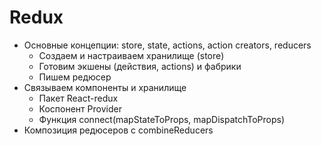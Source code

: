 # Redux

- Основные концепции: store, state, actions, action creators, reducers
  - Создаем и настраиваем хранилище (store)
  - Готовим экшены (действия, actions) и фабрики
  - Пишем редюсер
- Связываем компоненты и хранилище
  - Пакет React-redux
  - Коспонент Provider
  - Функция connect(mapStateToProps, mapDispatchToProps)
- Композиция редюсеров с combineReducers

